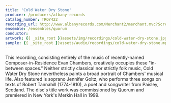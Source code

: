 ```yaml
---
title: 'Cold Water Dry Stone'
producer: /producers/albany-records
catalog_number: TROY422
recording_url: http://www.albanyrecords.com/Merchant2/merchant.mvc?Screen=PROD&Store_Code=AR&Product_Code=TROY422&Category_Code=WNR&Search=cold+water&Offset=&filter_cat=&exclude_word=&the_fieldlist=g.SRCH_CODE%7Cg.SRCH_NAME%7Cg.SRCH_PRICE%7Cg.SRCH_COMPOSER%7Cg.SRCH_CONTENTS&range_low=&range_high=&dopowersearch=1&SRCH_CATEGORY_HF=&PowerSearch_Begin_Only=
ensemble: /ensembles/quorum
conductor:
artwork: {{ _site_root }}assets/img/recordings/cold-water-dry-stone.jpg
sample: {{ _site_root }}assets/audio/recordings/cold-water-dry-stone.mp3
---
```

This recording, consisting entirely of the music of recently-named Composer-in-Residence Evan Chambers, creatively occupies these "in-between spaces." Neither strictly classical nor strictly folk music, Cold Water Dry Stone nevertheless paints a broad portrait of Chambers' musical life. Also featured is soprano Jennifer Goltz, who performs three songs on texts of Robert Tannahill (1774-1810), a poet and songwriter from Paisley, Scotland. The disc's title work was commissioned by Quorum and premiered in New York's Merkin Hall in 1999.